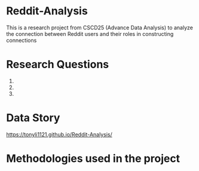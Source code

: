 # Reddit-Analysis
This is a research project from CSCD25 (Advance Data Analysis) to analyze the connection between Reddit users and their roles in constructing connections

# Research Questions

  1. 
  2.
  3.

# Data Story

https://tonyli1121.github.io/Reddit-Analysis/

# Methodologies used in the project
